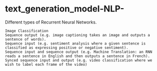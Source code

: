 # text_generation_model-NLP-


Different types of Recurrent Neural Networks.

    Image Classification
    Sequence output (e.g. image captioning takes an image and outputs a sentence of words).
    Sequence input (e.g. sentiment analysis where a given sentence is classified as expressing positive or negative sentiment).
    Sequence input and sequence output (e.g. Machine Translation: an RNN reads a sentence in English and then outputs a sentence in French).
    Synced sequence input and output (e.g. video classification where we wish to label each frame of the video)
